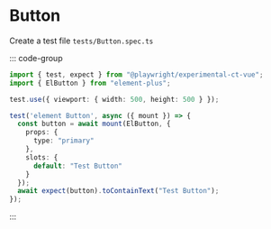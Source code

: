 
# Button

Create a test file `tests/Button.spec.ts`

::: code-group
```ts [tests/Button.spec.ts]
import { test, expect } from "@playwright/experimental-ct-vue";
import { ElButton } from "element-plus";

test.use({ viewport: { width: 500, height: 500 } });

test('element Button', async ({ mount }) => {
  const button = await mount(ElButton, {
    props: {
      type: "primary"
    },
    slots: {
      default: "Test Button"
    }
  });
  await expect(button).toContainText("Test Button");
});
```
:::

